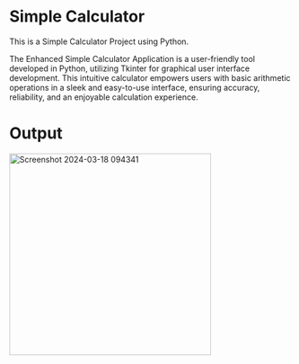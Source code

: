 # Simple Calculator

This is a Simple Calculator Project using Python.

The Enhanced Simple Calculator Application is a user-friendly tool developed in Python, utilizing Tkinter for graphical user interface development. This intuitive calculator empowers users with basic arithmetic operations in a sleek and easy-to-use interface, ensuring accuracy, reliability, and an enjoyable calculation experience.

# Output


<img width="359" alt="Screenshot 2024-03-18 094341" src="https://github.com/purnchand/Simple-Calculator/assets/117894875/0b95bb32-a437-41b3-8abd-e379714f9d36">
